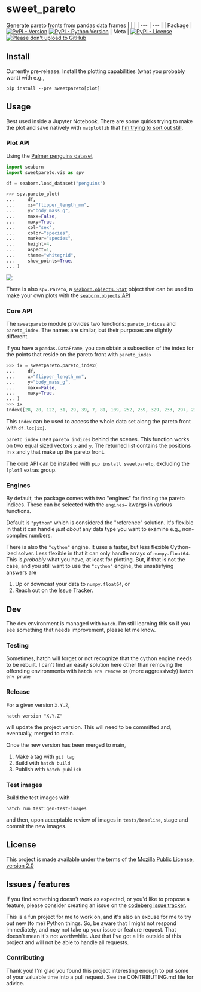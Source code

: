 # sweet_pareto

Generate pareto fronts from pandas data frames
| | |
| --- | --- |
| Package | [![PyPI - Version](https://img.shields.io/pypi/v/sweetpareto)](https://pypi.org/project/sweetpareto/) [![PyPI - Python Version](https://img.shields.io/pypi/pyversions/sweetpareto)](https://pypi.org/project/sweetpareto/)
| Meta | [![PyPI - License](https://img.shields.io/pypi/l/sweetpareto)](https://codeberg.org/djsn/sweet-pareto/raw/branch/main/LICENSE) [![Please don't upload to GitHub](https://nogithub.codeberg.page/badge.svg)](https://nogithub.codeberg.page)

## Install
Currently pre-release. Install the plotting capabilities (what you probably want) with e.g.,
```shell
pip install --pre sweetpareto[plot]
```

## Usage

Best used inside a Jupyter Notebook. There are some quirks trying to make the plot and save natively with
`matplotlib` that [I'm trying to sort out still](https://codeberg.org/djsn/sweet-pareto/issues/3).

### Plot API

Using the [Palmer penguins dataset](https://allisonhorst.github.io/palmerpenguins/)

```python
import seaborn
import sweetpareto.vis as spv

df = seaborn.load_dataset("penguins")

>>> spv.pareto_plot(
...     df,
...     xs="flipper_length_mm",
...     y="body_mass_g",
...     maxx=False,
...     maxy=True,
...     col="sex",
...     color="species",
...     marker="species",
...     height=4,
...     aspect=1,
...     theme="whitegrid",
...     show_points=True,
... )
```

<img src="https://codeberg.org/djsn/sweet-pareto/raw/commit/1bae560feaa0ac3dca9fc2360214e6dac1da0c8b/tests/baseline/test_faceted_plot.png" role=img>

There is also `spv.Pareto`, a [`seaborn.objects.Stat`](https://seaborn.pydata.org/generated/seaborn.objects.Stat.html#seaborn.objects.Stat)
object that can be used to make your own plots with the [`seaborn.objects` API](https://seaborn.pydata.org/api.html)

### Core API

The `sweetpareto` module provides two functions: `pareto_indices` and `pareto_index`. The names are similar, but their purposes are slightly
different.

If you have a `pandas.DataFrame`, you can obtain a subsection of the index for the points that reside on the pareto front with `pareto_index`
```python
>>> ix = sweetpareto.pareto_index(
...     df,
...     x="flipper_length_mm",
...     y="body_mass_g",
...     maxx=False,
...     maxy=True,
... )
>>> ix
Index([28, 20, 122, 31, 29, 39, 7, 81, 109, 252, 259, 329, 233, 297, 237], dtype='int64')
```
This `Index` can be used to access the whole data set along the pareto front with `df.loc[ix]`.

`pareto_index` uses `pareto_indices` behind the scenes. This function works on two equal sized
vectors `x` and `y`. The returned list contains the positions in `x` and `y` that make up the pareto front.

The core API can be installed with `pip install sweetpareto`, excluding the `[plot]` extras group.

### Engines

By default, the package comes with two "engines" for finding the pareto indices. These can be selected with the
`engines=` kwargs in various functions.

Default is `"python"` which is considered the "reference" solution. It's flexible in that it can handle _just about_
any data type you want to examine e.g., non-complex numbers.

There is also the `"cython"` engine. It uses a faster, but less flexible Cython-ized solver. Less flexible in that it
can only handle arrays of `numpy.float64`. This is _probably_ what you have, at least for plotting. But, if that is not
the case, and you still want to use the `"cython"` engine, the unsatisfying answers are

1. Up or downcast your data to `numpy.float64`, or
2. Reach out on the Issue Tracker.

## Dev

The dev environment is managed with `hatch`. I'm still learning this so if you see something that needs improvement, please
let me know.

### Testing

Sometimes, hatch will forget or not recognize that the cython engine needs to be rebuilt. I can't find an easily solution here other
than removing the offending environments with `hatch env remove` or (more aggressively) `hatch env prune`

### Release

For a given version `X.Y.Z`,

```shell
hatch version "X.Y.Z"
```
will update the project version. This will need to be committed and, eventually, merged to main.

Once the new version has been merged to main,

1. Make a tag with `git tag`
2. Build with `hatch build`
3. Publish with `hatch publish`

### Test images

Build the test images with
```shell
hatch run test:gen-test-images
```
and then, upon acceptable review of images in `tests/baseline`, stage and commit the new images.

## License

This project is made available under the terms of the [Mozilla Public License, version 2.0](https://www.mozilla.org/en-US/MPL/2.0/)

## Issues / features

If you find something doesn't work as expected, or you'd like to propose a feature, please consider creating an issue
on the [codeberg issue tracker](https://codeberg.org/djsn/sweet-pareto/issues).

This is a fun project for me to work on, and it's also an excuse for me to try out new (to me) Python things.
So, be aware that I might not respond immediately, and may not take up your issue or feature request. That doesn't mean
it's not worthwhile. Just that I've got a life outside of this project and will not be able to handle all requests.

### Contributing

Thank you! I'm glad you found this project interesting enough to put some of your valuable time into a pull request.
See the CONTRIBUTING.md file for advice.
